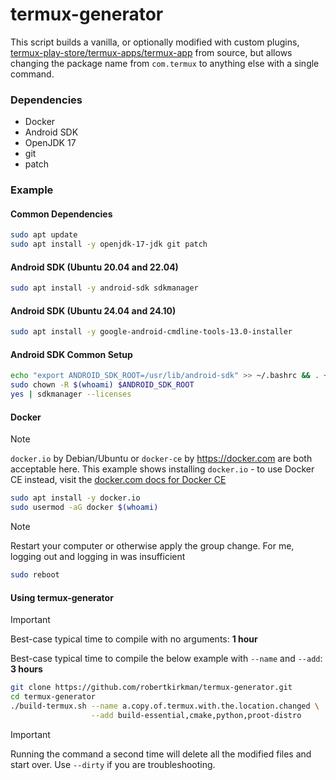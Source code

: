 # termux-generator

This script builds a vanilla, or optionally modified with custom plugins, [termux-play-store/termux-apps/termux-app](https://github.com/termux-play-store/termux-apps/tree/main/termux-app) from source, but allows changing the package name from `com.termux` to anything else with a single command.

### Dependencies

- Docker
- Android SDK
- OpenJDK 17
- git
- patch

### Example

#### Common Dependencies
```bash
sudo apt update
sudo apt install -y openjdk-17-jdk git patch
```

#### Android SDK (Ubuntu 20.04 and 22.04)

```bash
sudo apt install -y android-sdk sdkmanager
```

#### Android SDK (Ubuntu 24.04 and 24.10)

```bash
sudo apt install -y google-android-cmdline-tools-13.0-installer
```

#### Android SDK Common Setup

```bash
echo "export ANDROID_SDK_ROOT=/usr/lib/android-sdk" >> ~/.bashrc && . ~/.bashrc
sudo chown -R $(whoami) $ANDROID_SDK_ROOT
yes | sdkmanager --licenses
```

#### Docker 

> [!NOTE]
> `docker.io` by Debian/Ubuntu or `docker-ce` by https://docker.com are both acceptable here. This example shows installing `docker.io` - to use Docker CE instead, visit the [docker.com docs for Docker CE](https://docs.docker.com/engine/install/)

```bash
sudo apt install -y docker.io
sudo usermod -aG docker $(whoami)
```

> [!NOTE]
> Restart your computer or otherwise apply the group change. For me, logging out and logging in was insufficient

```bash
sudo reboot
```

#### Using termux-generator

> [!IMPORTANT]
> Best-case typical time to compile with no arguments: **1 hour**
> 
> Best-case typical time to compile the below example with `--name` and `--add`: **3 hours**

```bash
git clone https://github.com/robertkirkman/termux-generator.git
cd termux-generator
./build-termux.sh --name a.copy.of.termux.with.the.location.changed \
                  --add build-essential,cmake,python,proot-distro
```

> [!IMPORTANT]
> Running the command a second time will delete all the modified files and start over. Use `--dirty` if you are troubleshooting.
